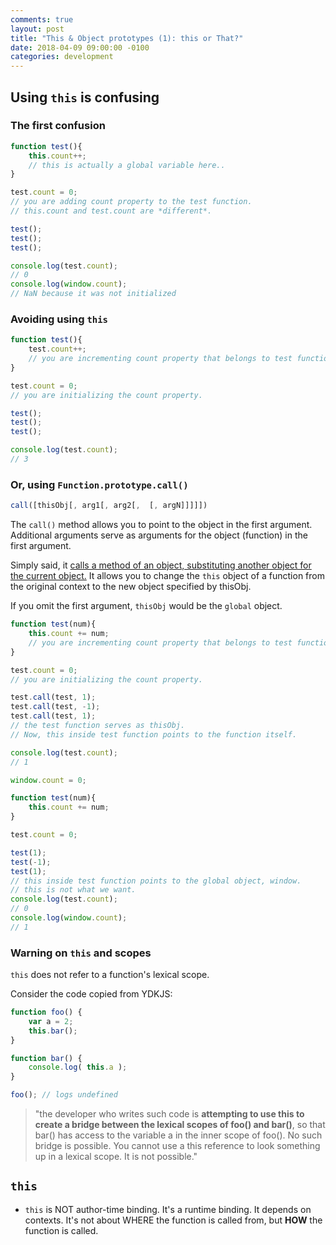 ```yaml
---
comments: true
layout: post
title: "This & Object prototypes (1): this or That?"
date: 2018-04-09 09:00:00 -0100
categories: development
---
```

## Using `this` is confusing

### The first confusion
```javascript
function test(){
    this.count++; 
    // this is actually a global variable here..
}

test.count = 0; 
// you are adding count property to the test function.
// this.count and test.count are *different*.

test();
test();
test();

console.log(test.count); 
// 0
console.log(window.count); 
// NaN because it was not initialized
```

### Avoiding using `this`
```javascript
function test(){
    test.count++; 
    // you are incrementing count property that belongs to test function.
}

test.count = 0; 
// you are initializing the count property. 

test();
test();
test();

console.log(test.count); 
// 3
```

### Or, using `Function.prototype.call()`
```javascript
call([thisObj[, arg1[, arg2[,  [, argN]]]]])  
```
The `call()` method allows you to point to the object in the first argument. Additional arguments serve as arguments for the object (function) in the first argument. 

Simply said, it [calls a method of an object, substituting another object for the current object.](https://docs.microsoft.com/en-us/scripting/javascript/reference/call-method-function-javascript) It allows you to change the `this` object of a function from the original context to the new object specified by thisObj. 

If you omit the first argument, `thisObj` would be the `global` object. 

```javascript
function test(num){
    this.count += num;
    // you are incrementing count property that belongs to test function.
}

test.count = 0; 
// you are initializing the count property. 

test.call(test, 1);
test.call(test, -1);
test.call(test, 1); 
// the test function serves as thisObj. 
// Now, this inside test function points to the function itself.

console.log(test.count);  
// 1
```

```javascript
window.count = 0;

function test(num){
    this.count += num;
}

test.count = 0; 

test(1);
test(-1);
test(1); 
// this inside test function points to the global object, window. 
// this is not what we want.
console.log(test.count);  
// 0
console.log(window.count);
// 1
```

### Warning on `this` and scopes
`this` does not refer to a function's lexical scope. 

Consider the code copied from YDKJS:

```javascript
function foo() {
    var a = 2;
    this.bar();
}

function bar() {
    console.log( this.a );
}

foo(); // logs undefined
```

> "the developer who writes such code is **attempting to use this to create a bridge between the lexical scopes of foo() and bar()**, so that bar() has access to the variable a in the inner scope of foo(). No such bridge is possible. You cannot use a this reference to look something up in a lexical scope. It is not possible."

## `this`
* `this` is NOT author-time binding. It's a runtime binding. It depends on contexts. It's not about WHERE the function is called from, but **HOW** the function is called. 